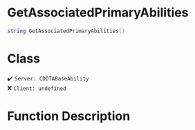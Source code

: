 # GetAssociatedPrimaryAbilities
```lua
string GetAssociatedPrimaryAbilities()
```
# Class
✔️ `Server: CDOTABaseAbility`  
❌ `Client: undefined`  

# Function Description

